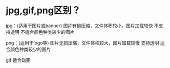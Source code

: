 # jpg,gif,png区别？

jpg：(适用于图片或banner)
图片有损压缩，文件体积较小，图片加载较快
不支持透明
不适合颜色种类较少的图片

png：(适用于logo等)
图片无损压缩，文件体积较大，图片加载较慢
支持透明
适合颜色种类较少的图片

gif
适合动画